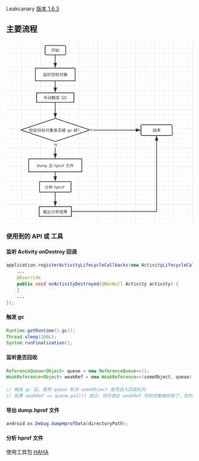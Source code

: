 Leakcanary [版本 1.6.3](https://github.com/square/leakcanary/tree/v1.6.3)

## 主要流程

![leakcanary 流程图](../../resource/leakcanary-main-flow.png)

### 使用到的 API 或 工具

#### 监听 Activity onDestroy 回调
```java
application.registerActivityLifecycleCallbacks(new ActivityLifecycleCallbacks(){
    ...
    @Override
    public void onActivityDestroyed(@NonNull Activity activity) {
    }
    ...
});
```

#### 触发 gc
```java
Runtime.getRuntime().gc();
Thread.sleep(100L);
System.runFinalization();
```

#### 监听是否回收
```java
ReferenceQueue<Object> queue = new ReferenceQueue<>();
WeakReference<Object> weakRef = new WeakReference<>(someObject, queue);

// 触发 gc 后，使用 queue 检测 someObject 是否进入回收队列
// 如果 weakRef == queue.poll() 成立，则代表此 weakRef 中的对象被回收了，否则就存在泄露
```

#### 导出 dump.hprof 文件
```java
android.os.Debug.dumpHprofData(directoryPath);
```

#### 分析 hprof 文件
使用工具包 [HAHA](https://github.com/square/haha)
